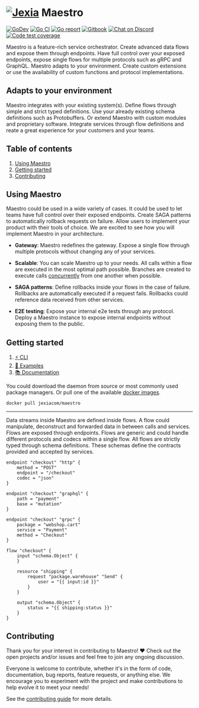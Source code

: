 <h1 align="left"><a href="https://jexia.com"><img src="https://user-images.githubusercontent.com/3440116/77702983-019eb580-6fba-11ea-8d2c-f6a6b8e60cbd.jpg" alt="Jexia"></a> Maestro</h1>

<p align="left">
  <a href="https://pkg.go.dev/github.com/jexia/maestro"><img src="https://img.shields.io/badge/go.dev-reference-007d9c?logo=go&logoColor=white" alt="GoDev"></a>
  <a href="https://github.com/jexia/maestro/actions?query=workflow%3A%22Go+CI%22"><img src="https://github.com/jexia/maestro/workflows/Go%20CI/badge.svg" alt="Go CI"></a>
  <a href="https://goreportcard.com/report/github.com/jexia/maestro"><img src="https://goreportcard.com/badge/github.com/jexia/maestro" alt="Go report"></a>
  <a href="https://jexia.gitbook.io/maestro/"><img src="https://img.shields.io/badge/docs-gitbook-green" alt="Gitbook"></a>
  <a href="https://chat.jexia.com"><img src="https://img.shields.io/badge/chat-on%20discord-7289da.svg?sanitize=true" alt="Chat on Discord"></a>
  <a href="https://codecov.io/gh/jexia/maestro"><img src="https://codecov.io/gh/jexia/maestro/branch/master/graph/badge.svg" alt="Code test coverage"></a>
</p>

Maestro is a feature-rich service orchestrator. Create advanced data flows and expose them through endpoints.
Have full control over your exposed endpoints, expose single flows for multiple protocols such as gRPC and GraphQL.
Maestro adapts to your environment. Create custom extensions or use the availability of custom functions and protocol implementations.

## Adapts to your environment

Maestro integrates with your existing system(s). Define flows through simple and strict typed definitions. Use your already existing schema definitions such as Protobuffers. Or extend Maestro with custom modules and proprietary software. Integrate services through flow definitions and reate a great experience for your customers and your teams.

## Table of contents

1. [Using Maestro](#using-maestro)
1. [Getting started](#getting-started)
1. [Contributing](#contributing)

## Using Maestro

Maestro could be used in a wide variety of cases. It could be used to let teams have full control over their exposed endpoints.
Create SAGA patterns to automatically rollback requests on failure.
Allow users to implement your product with their tools of choice. We are excited to see how you will implement Maestro in your architecture.

* **Gateway**: Maestro redefines the gateway. Expose a single flow through multiple protocols without changing any of your services.

* **Scalable**: You can scale Maestro up to your needs. All calls within a flow are executed in the most optimal path possible. Branches are created to execute calls [concurrently](https://github.com/jexia/maestro/tree/master/pkg/flow) from one another when possible.

* **SAGA patterns**: Define rollbacks inside your flows in the case of failure. Rollbacks are automatically executed if a request fails. Rollbacks could reference data received from other services.

* **E2E testing**: Expose your internal e2e tests through any protocol. Deploy a Maestro instance to expose internal endpoints without exposing them to the public.

## Getting started

1. [⚡ CLI](https://github.com/jexia/maestro/tree/master/cmd/maestro)
1. [🚀 Examples](https://github.com/jexia/maestro/tree/master/examples)
1. [📚 Documentation](https://jexia.gitbook.io/maestro/)

You could download the daemon from source or most commonly used package managers. Or pull one of the available [docker images](https://hub.docker.com/r/jexiacom/maestro).

```bash
docker pull jexiacom/maestro
```

---

Data streams inside Maestro are defined inside flows.
A flow could manipulate, deconstruct and forwarded data in between calls and services.
Flows are exposed through endpoints. Flows are generic and could handle different protocols and codecs within a single flow.
All flows are strictly typed through schema definitions. These schemas define the contracts provided and accepted by services.

```hcl
endpoint "checkout" "http" {
    method = "POST"
    endpoint = "/checkout"
    codec = "json"
}

endpoint "checkout" "graphql" {
    path = "payment"
    base = "mutation"
}

endpoint "checkout" "grpc" {
    package = "webshop.cart"
    service = "Payment"
    method = "Checkout"
}

flow "checkout" {
    input "schema.Object" {
    }

    resource "shipping" {
        request "package.warehouse" "Send" {
            user = "{{ input:id }}"
        }
    }

    output "schema.Object" {
        status = "{{ shipping:status }}"
    }
}
```

## Contributing

Thank you for your interest in contributing to Maestro! ❤
Check out the open projects and/or issues and feel free to join any ongoing discussion.

Everyone is welcome to contribute, whether it's in the form of code, documentation, bug reports, feature requests, or anything else. We encourage you to experiment with the project and make contributions to help evolve it to meet your needs!

See the [contributing guide](https://github.com/jexia/maestro/blob/master/CONTRIBUTING.md) for more details.

